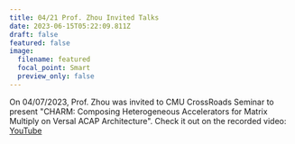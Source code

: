 ```yaml
---
title: 04/21 Prof. Zhou Invited Talks
date: 2023-06-15T05:22:09.811Z
draft: false
featured: false
image:
  filename: featured
  focal_point: Smart
  preview_only: false
---
```

O﻿n 04/07/2023, Prof. Zhou was invited to CMU CrossRoads Seminar to present "CHARM: Composing Heterogeneous Accelerators for Matrix Multiply on Versal ACAP Architecture". Check it out on the recorded video: [YouTube](https://youtu.be/Hl__s5WqSZA)
